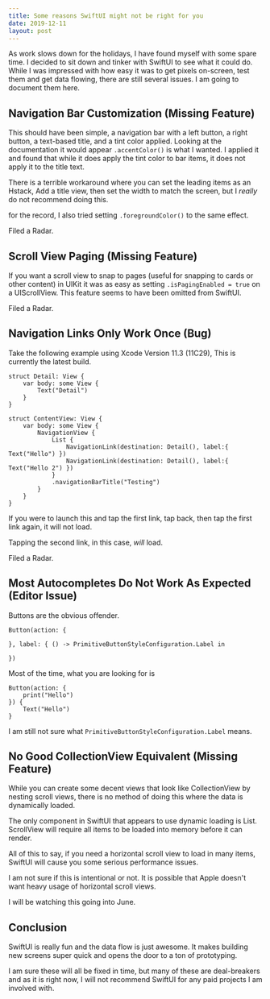 ```yaml
---
title: Some reasons SwiftUI might not be right for you
date: 2019-12-11
layout: post
---
```


As work slows down for the holidays, I have found myself with some spare 
time. I decided to sit down and tinker with SwiftUI to see what it could do. 
While I was impressed with how easy it was to get pixels on-screen, test them 
and get data flowing, there are still several issues. I am going to document 
them here.

## Navigation Bar Customization (Missing Feature)

This should have been simple, a navigation bar with a left button, a right 
button, a text-based title, and a tint color applied. Looking at the 
documentation it would appear `.accentColor()` is what I wanted. I applied it 
and found that while it does apply the tint color to bar items, it does not 
apply it to the title text.

There is a terrible workaround where you can set the leading items as an Hstack,
Add a title view, then set the width to match the screen, but I *really* do not
recommend doing this.

for the record, I also tried setting `.foregroundColor()` to the same effect.

Filed a Radar.

## Scroll View Paging (Missing Feature)

If you want a scroll view to snap to pages (useful for snapping to cards or
other content) in UIKit it was as easy as setting `.isPagingEnabled = true` on
a UIScrollView. This feature seems to have been omitted from SwiftUI.

Filed a Radar.

## Navigation Links Only Work Once (Bug)

Take the following example using Xcode Version 11.3 (11C29), This is currently
the latest build.

```
struct Detail: View {
    var body: some View {
        Text("Detail")
    }
}

struct ContentView: View {
    var body: some View {
        NavigationView {
            List {
                NavigationLink(destination: Detail(), label:{ Text("Hello") })
                NavigationLink(destination: Detail(), label:{ Text("Hello 2") })
            }
            .navigationBarTitle("Testing")
        }
    }
}
```

If you were to launch this and tap the first link, tap back, then tap the first
link again, it will not load.

Tapping the second link, in this case, *will* load.

Filed a Radar.

## Most Autocompletes Do Not Work As Expected (Editor Issue)

Buttons are the obvious offender.

```
Button(action: {

}, label: { () -> PrimitiveButtonStyleConfiguration.Label in

})
```

Most of the time, what you are looking for is

```
Button(action: {
    print("Hello")
}) {
    Text("Hello")
}
```

I am still not sure what `PrimitiveButtonStyleConfiguration.Label` means.

## No Good CollectionView Equivalent (Missing Feature)

While you can create some decent views that look like CollectionView by nesting
scroll views, there is no method of doing this where the data is dynamically
loaded.

The only component in SwiftUI that appears to use dynamic loading is List.
ScrollView will require all items to be loaded into memory before it can
render.

All of this to say, if you need a horizontal scroll view to load in many items,
SwiftUI will cause you some serious performance issues.

I am not sure if this is intentional or not. It is possible that Apple doesn't
want heavy usage of horizontal scroll views.

I will be watching this going into June.

## Conclusion

SwiftUI is really fun and the data flow is just awesome. It makes building new
screens super quick and opens the door to a ton of prototyping.


I am sure these will all be fixed in time, but many of these are deal-breakers
and as it is right now, I will not recommend SwiftUI for any paid projects I 
am involved with. 
